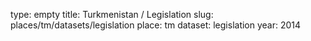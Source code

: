 type: empty
title: Turkmenistan / Legislation
slug: places/tm/datasets/legislation
place: tm
dataset: legislation
year: 2014
